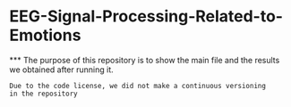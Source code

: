 # EEG-Signal-Processing-Related-to-Emotions


*** The purpose of this repository is to show the main file and 
    the results we obtained after running it.
    
    Due to the code license, we did not make a continuous versioning 
    in the repository
